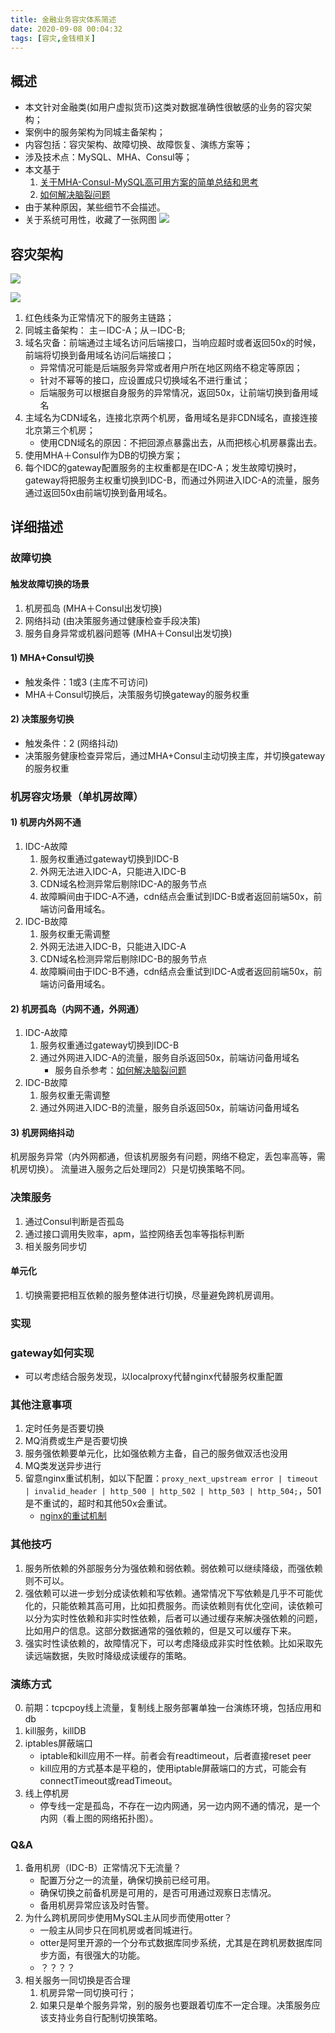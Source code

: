 ```yaml
---
title: 金融业务容灾体系简述
date: 2020-09-08 00:04:32
tags: [容灾,金钱相关]
---
```


## 概述

+ 本文针对金融类(如用户虚拟货币)这类对数据准确性很敏感的业务的容灾架构；
+ 案例中的服务架构为同城主备架构；
+ 内容包括：容灾架构、故障切换、故障恢复、演练方案等；
+ 涉及技术点：MySQL、MHA、Consul等；
+ 本文基于
	1. [关于MHA-Consul-MySQL高可用方案的简单总结和思考](https://kingson4wu.gitee.io/2020/08/31/20200831-%E5%85%B3%E4%BA%8EMHA-Consul-MySQL%E9%AB%98%E5%8F%AF%E7%94%A8%E6%96%B9%E6%A1%88%E7%9A%84%E7%AE%80%E5%8D%95%E6%80%BB%E7%BB%93%E5%92%8C%E6%80%9D%E8%80%83/)
	2. [如何解决脑裂问题](https://kingson4wu.gitee.io/2020/09/05/20200905-%E5%A6%82%E4%BD%95%E8%A7%A3%E5%86%B3%E8%84%91%E8%A3%82%E9%97%AE%E9%A2%98/)
+ 由于某种原因，某些细节不会描述。
+ 关于系统可用性，收藏了一张网图
![](20209008-金融业务容灾体系简述/availability.png)


## 容灾架构

![](20200908-金融业务容灾体系简述/Network_Topology.png)

![](20200908-金融业务容灾体系简述/Architecture.png)

1. 红色线条为正常情况下的服务主链路；
2. 同城主备架构： 主－IDC-A；从－IDC-B;
3. 域名灾备：前端通过主域名访问后端接口，当响应超时或者返回50x的时候，前端将切换到备用域名访问后端接口；
	- 异常情况可能是后端服务异常或者用户所在地区网络不稳定等原因；
	- 针对不幂等的接口，应设置成只切换域名不进行重试；
	- 后端服务可以根据自身服务的异常情况，返回50x，让前端切换到备用域名
4. 主域名为CDN域名，连接北京两个机房，备用域名是非CDN域名，直接连接北京第三个机房；
	- 使用CDN域名的原因：不把回源点暴露出去，从而把核心机房暴露出去。
5. 使用MHA＋Consul作为DB的切换方案；
6. 每个IDC的gateway配置服务的主权重都是在IDC-A；发生故障切换时，gateway将把服务主权重切换到IDC-B，而通过外网进入IDC-A的流量，服务通过返回50x由前端切换到备用域名。

## 详细描述

### 故障切换

#### 触发故障切换的场景
1. 机房孤岛 (MHA＋Consul出发切换)
2. 网络抖动 (由决策服务通过健康检查手段决策)
3. 服务自身异常或机器问题等 (MHA＋Consul出发切换)

#### 1) MHA+Consul切换
+ 触发条件：1或3 (主库不可访问)
+ MHA＋Consul切换后，决策服务切换gateway的服务权重

#### 2) 决策服务切换
+ 触发条件：2 (网络抖动)
+ 决策服务健康检查异常后，通过MHA+Consul主动切换主库，并切换gateway的服务权重

### 机房容灾场景（单机房故障）

#### 1) 机房内外网不通
1. IDC-A故障
	1. 服务权重通过gateway切换到IDC-B
	2. 外网无法进入IDC-A，只能进入IDC-B
	3. CDN域名检测异常后剔除IDC-A的服务节点
	4. 故障瞬间由于IDC-A不通，cdn结点会重试到IDC-B或者返回前端50x，前端访问备用域名。
2. IDC-B故障
	1. 服务权重无需调整
	2. 外网无法进入IDC-B，只能进入IDC-A
	3. CDN域名检测异常后剔除IDC-B的服务节点
	4. 故障瞬间由于IDC-B不通，cdn结点会重试到IDC-A或者返回前端50x，前端访问备用域名。

#### 2) 机房孤岛（内网不通，外网通）
1. IDC-A故障
	1. 服务权重通过gateway切换到IDC-B
	2. 通过外网进入IDC-A的流量，服务自杀返回50x，前端访问备用域名
		- 服务自杀参考：[如何解决脑裂问题](https://kingson4wu.gitee.io/2020/09/05/20200905-%E5%A6%82%E4%BD%95%E8%A7%A3%E5%86%B3%E8%84%91%E8%A3%82%E9%97%AE%E9%A2%98/)
2. IDC-B故障
	1. 服务权重无需调整
	2. 通过外网进入IDC-B的流量，服务自杀返回50x，前端访问备用域名

#### 3) 机房网络抖动
机房服务异常（内外网都通，但该机房服务有问题，网络不稳定，丢包率高等，需机房切换）。
流量进入服务之后处理同2）只是切换策略不同。

### 决策服务
1. 通过Consul判断是否孤岛
2. 通过接口调用失败率，apm，监控网络丢包率等指标判断
3. 相关服务同步切

#### 单元化
1. 切换需要把相互依赖的服务整体进行切换，尽量避免跨机房调用。

### 实现

### gateway如何实现
+ 可以考虑结合服务发现，以localproxy代替nginx代替服务权重配置

### 其他注意事项
1. 定时任务是否要切换
2. MQ消费或生产是否要切换
3. 服务强依赖要单元化，比如强依赖方主备，自己的服务做双活也没用
4. MQ类发送异步进行
5. 留意nginx重试机制，如以下配置：`proxy_next_upstream error | timeout | invalid_header | http_500 | http_502 | http_503 | http_504;`，501是不重试的，超时和其他50x会重试。
	- [nginx的重试机制](https://blog.csdn.net/mj158518/article/details/49847119)

### 其他技巧
1. 服务所依赖的外部服务分为强依赖和弱依赖。弱依赖可以继续降级，而强依赖则不可以。
2. 强依赖可以进一步划分成读依赖和写依赖。通常情况下写依赖是几乎不可能优化的，只能依赖其高可用，比如扣费服务。而读依赖则有优化空间，读依赖可以分为实时性依赖和非实时性依赖，后者可以通过缓存来解决强依赖的问题，比如用户的信息。这部分数据通常的强依赖的，但是又可以缓存下来。
3. 强实时性读依赖的，故障情况下，可以考虑降级成非实时性依赖。比如采取先读远端数据，失败时降级成读缓存的策略。

### 演练方式
0. 前期：tcpcpoy线上流量，复制线上服务部署单独一台演练环境，包括应用和db
1. kill服务，killDB
2. iptables屏蔽端口
	- iptable和kill应用不一样。前者会有readtimeout，后者直接reset peer
	- kill应用的方式基本是平稳的，使用iptable屏蔽端口的方式，可能会有connectTimeout或readTimeout。
3. 线上停机房
	- 停专线一定是孤岛，不存在一边内网通，另一边内网不通的情况，是一个内网（看上图的网络拓扑图）。

### Q&A

1. 备用机房（IDC-B）正常情况下无流量？
	- 配置万分之一的流量，确保切换前已经可用。
	- 确保切换之前备机房是可用的，是否可用通过观察日志情况。
	- 备用机房异常应该及时告警。
2. 为什么跨机房同步使用MySQL主从同步而使用otter？
	- 一般主从同步只在同机房或者同城进行。
	- otter是阿里开源的一个分布式数据库同步系统，尤其是在跨机房数据库同步方面，有很强大的功能。 
	- ？？？？
3. 相关服务一同切换是否合理
	1. 机房异常一同切换可行；
	2. 如果只是单个服务异常，别的服务也要跟着切库不一定合理。决策服务应该支持业务自行配制切换策略。

